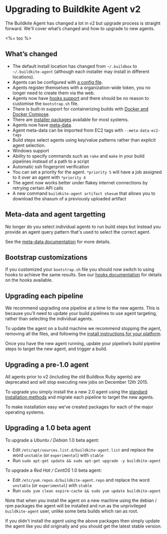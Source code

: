 # Upgrading to Buildkite Agent v2

The Buildkite Agent has changed a lot in v2 but upgrade process is straight forward. We'll cover what’s changed and how to upgrade to new agents.

<%= toc %>

## What’s changed

* The default install location has changed from `~/.buildbox` to `~/.buildkite-agent` (although each installer may install in different locations).
* Agents can be configured with [a config file](configuration).
* Agents register themselves with a organization-wide token, you no longer need to create them via the web.
* Agents now have [hooks support](hooks) and there should be no reason to customise the `bootstrap.sh` file.
* There is built-in support for containerizing builds with [Docker and Docker Compose](/docs/guides/docker-containerized-builds).
* There are [installer packages](installation) available for most systems.
* Agents now have [meta-data](agent-meta-data).
* Agent meta-data can be imported from EC2 tags with `--meta-data-ec2-tags`
* Build steps select agents using key/value patterns rather than explicit agent selection.
* Windows support
* Ability to specify commands such as `rake` and `make` in your build pipelines instead of a path to a script
* Automatic ssh fingerprint verification
* You can set a priority for the agent. `*priority 5` will have a job assigned to it over an agent with `*priority 4`
* The agent now works better under flakey internet connections by retrying certain API calls
* A new command `buildkite-agent artifact shasum` that allows you to download the shasum of a previously uploaded artifact

## Meta-data and agent targetting

No longer do you select individual agents to run build steps but instead you provide an agent query pattern that's used to select the correct agent.

See the [meta-data documentation](agent-meta-data) for more details.

## Bootstrap customizations

If you customized your `bootstrap.sh` file you should now switch to using hooks to achieve the same results. See our [hooks documentation](hooks) for details on the hooks available.

## Upgrading each pipeline

We recommend upgrading one pipeline at a time to the new agents. This is because you'll need to update your build pipelines to use agent targeting, rather than selecting the individual agents.

To update the agent on a build machine we recommend stopping the agent, removing all the files, and following the [install instructions for your platform](installation).

Once you have the new agent running, update your pipeline’s build pipeline steps to target the new agent, and trigger a build.

## Upgrading a pre-1.0 agent

All agents prior to v2 (including the old Buildbox Ruby agents) are deprecated and will stop executing new jobs on December 12th 2015.

To upgrade you simply install the a new 2.0 agent using the [standard installation methods](/docs/agent/installation) and migrate each pipeline to target the new agents.

To make installation easy we’ve created packages for each of the major operating systems.

## Upgrading a 1.0 beta agent

To upgrade a _Ubuntu / Debian_ 1.0 beta agent:

* Edit `/etc/apt/sources.list.d/buildkite-agent.list` and replace the word `unstable` (or `experimental`) with `stable`
* Run `sudo apt-get update && sudo apt-get upgrade -y buildkite-agent`

To upgrade a _Red Hat / CentOS_ 1.0 beta agent:

* Edit `/etc/yum.repos.d/buildkite-agent.repo` and replace the word `unstable` (or `experimental`) with `stable`
* Run `sudo yum clean expire-cache && sudo yum update buildkite-agent`

Note that when you install the agent on a new machine using the debian / rpm packages the agent will be installed and run as the unprivileged `buildkite-agent` user, unlike some beta builds which ran as root.

If you didn't install the agent using the above packages then simply update the agent like you did originally and you should get the latest stable version.
